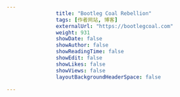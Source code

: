---
                title: "Bootleg Coal Rebellion"
                tags: [作者网站, 博客]
                externalUrl: "https://bootlegcoal.com"
                weight: 931
                showDate: false
                showAuthor: false
                showReadingTime: false
                showEdit: false
                showLikes: false
                showViews: false
                layoutBackgroundHeaderSpace: false
                ---

